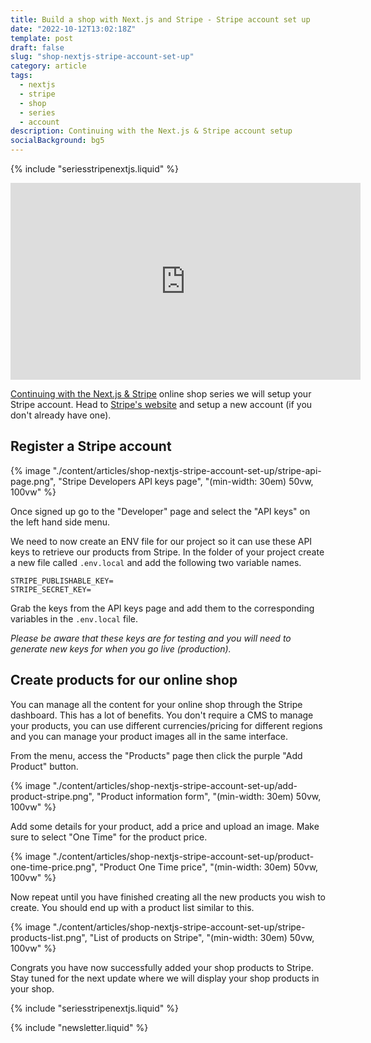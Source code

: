```yaml
---
title: Build a shop with Next.js and Stripe - Stripe account set up
date: "2022-10-12T13:02:18Z"
template: post
draft: false
slug: "shop-nextjs-stripe-account-set-up"
category: article
tags:
  - nextjs
  - stripe
  - shop
  - series
  - account
description: Continuing with the Next.js & Stripe account setup
socialBackground: bg5
---
```


{% include "seriesstripenextjs.liquid" %}

<iframe class="video" width="560" height="315" src="https://www.youtube.com/embed/cEL2Jtp8RLs" title="YouTube video player" frameborder="0" allow="accelerometer; autoplay; clipboard-write; encrypted-media; gyroscope; picture-in-picture" allowfullscreen></iframe>

[Continuing with the Next.js & Stripe](https://andrewford.co.nz/articles/shop-nextjs-stripe-introduction/) online shop series we will setup your Stripe account. Head to [Stripe's website](https://dashboard.stripe.com/register) and setup a new account (if you don't already have one).

## Register a Stripe account

{% image "./content/articles/shop-nextjs-stripe-account-set-up/stripe-api-page.png", "Stripe Developers API keys page", "(min-width: 30em) 50vw, 100vw" %}

Once signed up go to the "Developer" page and select the "API keys" on the left hand side menu.

We need to now create an ENV file for our project so it can use these API keys to retrieve our products from Stripe. In the folder of your project create a new file called `.env.local` and add the following two variable names.

```
STRIPE_PUBLISHABLE_KEY=
STRIPE_SECRET_KEY=
```

Grab the keys from the API keys page and add them to the corresponding variables in the `.env.local` file.

_Please be aware that these keys are for testing and you will need to generate new keys for when you go live (production)._

## Create products for our online shop

You can manage all the content for your online shop through the Stripe dashboard. This has a lot of benefits. You don't require a CMS to manage your products, you can use different currencies/pricing for different regions and you can manage your product images all in the same interface.

From the menu, access the "Products" page then click the purple "Add Product" button.

{% image "./content/articles/shop-nextjs-stripe-account-set-up/add-product-stripe.png", "Product information form", "(min-width: 30em) 50vw, 100vw" %}

Add some details for your product, add a price and upload an image. Make sure to select "One Time" for the product price.

{% image "./content/articles/shop-nextjs-stripe-account-set-up/product-one-time-price.png", "Product One Time price", "(min-width: 30em) 50vw, 100vw" %}

Now repeat until you have finished creating all the new products you wish to create. You should end up with a product list similar to this.

{% image "./content/articles/shop-nextjs-stripe-account-set-up/stripe-products-list.png", "List of products on Stripe", "(min-width: 30em) 50vw, 100vw" %}

Congrats you have now successfully added your shop products to Stripe. Stay tuned for the next update where we will display your shop products in your shop.

{% include "seriesstripenextjs.liquid" %}

{% include "newsletter.liquid" %}
